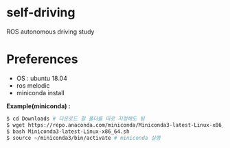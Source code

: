 # self-driving
ROS autonomous driving study

# Preferences
- OS : ubuntu 18.04
- ros melodic
- miniconda install

**Example(miniconda) :**
```sh
$ cd Downloads # 다운로드 할 폴더를 따로 지정해도 됨
$ wget https://repo.anaconda.com/miniconda/Miniconda3-latest-Linux-x86_64.sh
$ bash Miniconda3-latest-Linux-x86_64.sh
$ source ~/miniconda3/bin/activate # miniconda 실행
```
